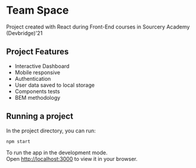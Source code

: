 # Team Space

Project created with React during Front-End courses in Sourcery Academy (Devbridge)'21

## Project Features

- Interactive Dashboard
- Mobile responsive
- Authentication
- User data saved to local storage
- Components tests
- BEM methodology

## Running a project

In the project directory, you can run:

```
npm start
```

To run the app in the development mode.\
Open [http://localhost:3000](http://localhost:3000) to view it in your browser.
